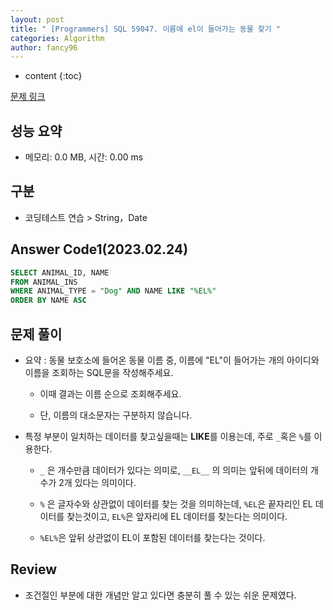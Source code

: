```yaml
---
layout: post
title: " [Programmers] SQL 59047. 이름에 el이 들어가는 동물 찾기 "
categories: Algorithm
author: fancy96
---
```

* content
{:toc}

[문제 링크](https://school.programmers.co.kr/learn/courses/30/lessons/59047)

## 성능 요약

* 메모리: 0.0 MB, 시간: 0.00 ms

## 구분

* 코딩테스트 연습 > String，Date

## Answer Code1(2023.02.24)

```SQL
SELECT ANIMAL_ID, NAME
FROM ANIMAL_INS
WHERE ANIMAL_TYPE = "Dog" AND NAME LIKE "%EL%"  
ORDER BY NAME ASC
```

## 문제 풀이

* 요약 : 동물 보호소에 들어온 동물 이름 중, 이름에 "EL"이 들어가는 개의 아이디와 이름을 조회하는 SQL문을 작성해주세요.

  * 이때 결과는 이름 순으로 조회해주세요. 
  
  * 단, 이름의 대소문자는 구분하지 않습니다.

* 특정 부분이 일치하는 데이터를 찾고싶을때는 **LIKE**를 이용는데, 주로 `_`혹은 `%`를 이용한다.

    * `_` 은 개수만큼 데이터가 있다는 의미로, `__EL__` 의 의미는 앞뒤에 데이터의 개수가 2개 있다는 의미이다.

    * `%` 은 글자수와 상관없이 데이터를 찾는 것을 의미하는데, `%EL`은 끝자리인 EL 데이터를 찾는것이고, `EL%`은 앞자리에 EL 데이터를 찾는다는 의미이다.

    * `%EL%`은 앞뒤 상관없이 EL이 포함된 데이터를 찾는다는 것이다.

## Review

* 조건절인 부분에 대한 개념만 알고 있다면 충분히 풀 수 있는 쉬운 문제였다.